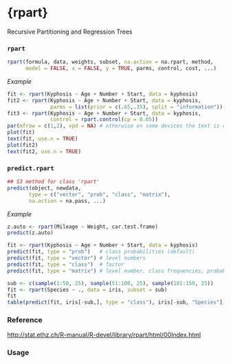 {rpart}
=======

Recursive Partitioning and Regression Trees

### `rpart`

```R
rpart(formula, data, weights, subset, na.action = na.rpart, method,
      model = FALSE, x = FALSE, y = TRUE, parms, control, cost, ...)
```

*Example*

```R
fit <- rpart(Kyphosis ~ Age + Number + Start, data = kyphosis)
fit2 <- rpart(Kyphosis ~ Age + Number + Start, data = kyphosis,
              parms = list(prior = c(.65,.35), split = "information"))
fit3 <- rpart(Kyphosis ~ Age + Number + Start, data = kyphosis,
              control = rpart.control(cp = 0.05))
par(mfrow = c(1,2), xpd = NA) # otherwise on some devices the text is clipped
plot(fit)
text(fit, use.n = TRUE)
plot(fit2)
text(fit2, use.n = TRUE)
```

### `predict.rpart`

```R
## S3 method for class 'rpart'
predict(object, newdata,
       type = c("vector", "prob", "class", "matrix"),
       na.action = na.pass, ...)
```

*Example*

```R
z.auto <- rpart(Mileage ~ Weight, car.test.frame)
predict(z.auto)

fit <- rpart(Kyphosis ~ Age + Number + Start, data = kyphosis)
predict(fit, type = "prob")   # class probabilities (default)
predict(fit, type = "vector") # level numbers
predict(fit, type = "class")  # factor
predict(fit, type = "matrix") # level number, class frequencies, probabilities

sub <- c(sample(1:50, 25), sample(51:100, 25), sample(101:150, 25))
fit <- rpart(Species ~ ., data = iris, subset = sub)
fit
table(predict(fit, iris[-sub,], type = "class"), iris[-sub, "Species"])
```

### Reference

http://stat.ethz.ch/R-manual/R-devel/library/rpart/html/00Index.html

### Usage

